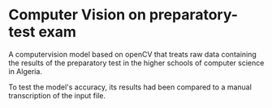 # Computer Vision on preparatory-test exam

A computervision model based on openCV that treats raw data containing the results of the preparatory test in the higher schools of computer science in Algeria.

To test the model's accuracy, its results had been compared to a manual transcription of the input file.


